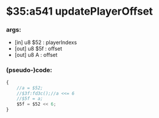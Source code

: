 ﻿
# $35:a541 updatePlayerOffset



### args:
+ [in] u8 $52 : playerIndexs
+ [out] u8 $5f : offset
+ [out] u8 A : offset

### (pseudo-)code:
```js
{
	//a = $52; 
	//$3f:fd3c();//a <<= 6
	//$5f = a;
	$5f = $52 << 6;
}
```



